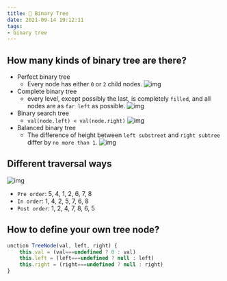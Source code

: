 ```yaml
---
title: 🌴 Binary Tree
date: 2021-09-14 19:12:11
tags:
- binary tree
---
```

## How many kinds of binary tree are there?
- Perfect binary tree
  - Every node has either `0` or `2` child nodes.
![img](https://img-blog.csdnimg.cn/20200806185805576.png)
- Complete binary tree
  - every level, except possibly the last, is completely `filled`, and all nodes are as `far left` as possible.
![img](https://i.ibb.co/HCc5xxX/Screen-Shot-2021-09-14-at-7-15-51-PM.png)
- Binary search tree
  - `val(node.left) < val(node.right)`
  ![img](https://img-blog.csdnimg.cn/20200806190304693.png)
- Balanced binary tree
  - The difference of height between `left substreet` and `right subtree` differ by `no more than 1`.
  ![img](https://img-blog.csdnimg.cn/20200806190511967.png)

## Different traversal ways
![img](https://i.imgur.com/Lutiahp.png)
- `Pre order`: 5, 4, 1, 2, 6, 7, 8
- `In order`: 1, 4, 2, 5, 7, 6, 8
- `Post order`: 1, 2, 4, 7, 8, 6, 5

## How to define your own tree node?
```javascript
unction TreeNode(val, left, right) {
    this.val = (val===undefined ? 0 : val)
    this.left = (left===undefined ? null : left)
    this.right = (right===undefined ? null : right)
}
```